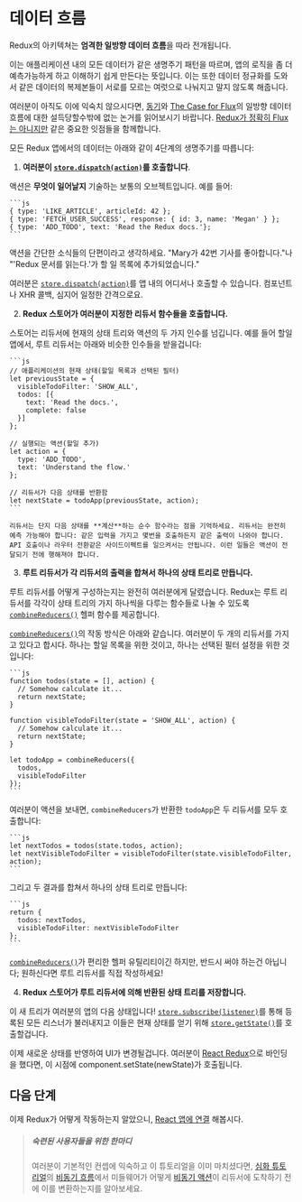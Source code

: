 # 데이터 흐름

Redux의 아키텍쳐는 **엄격한 일방향 데이터 흐름**을 따라 전개됩니다.

이는 애플리케이션 내의 모든 데이터가 같은 생명주기 패턴을 따르며, 앱의 로직을 좀 더 예측가능하게 하고 이해하기 쉽게 만든다는 뜻입니다. 이는 또한 데이터 정규화를 도와서 같은 데이터의 복제본들이 서로를 모르는 여럿으로 나눠지고 말지 않도록 해줍니다.

여러분이 아직도 이에 익숙치 않으시다면, [동기](../introduction/Motivation.md)와 [The Case for Flux](https://medium.com/@dan_abramov/the-case-for-flux-379b7d1982c6)의 일방향 데이터 흐름에 대한 설득당할수밖에 없는 논거를 읽어보시기 바랍니다. [Redux가 정확히 Flux는 아니지만](../introduction/PriorArt.md) 같은 중요한 잇점들을 함께합니다.

모든 Redux 앱에서의 데이터는 아래와 같이 4단계의 생명주기를 따릅니다:

1. **여러분이 [`store.dispatch(action)`](../api/Store.md#dispatch)를 호출합니다**.

  액션은 **무엇이 일어날지** 기술하는 보통의 오브젝트입니다. 예를 들어:
  
    ```js
    { type: 'LIKE_ARTICLE', articleId: 42 };
    { type: 'FETCH_USER_SUCCESS', response: { id: 3, name: 'Megan' } };
    { type: 'ADD_TODO', text: 'Read the Redux docs.'};
    ```

  액션을 간단한 소식들의 단편이라고 생각하세요. "Mary가 42번 기사를 좋아합니다."나 "'Redux 문서를 읽는다.'가 할 일 목록에 추가되었습니다."
  
  여러분은 [`store.dispatch(action)`](../api/Store.md#dispatch)를 앱 내의 어디서나 호출할 수 있습니다. 컴포넌트나 XHR 콜백, 심지어 일정한 간격으로요.

2. **Redux 스토어가 여러분이 지정한 리듀서 함수들을 호출합니다.**

  스토어는 리듀서에 현재의 상태 트리와 액션의 두 가지 인수를 넘깁니다. 예를 들어 할일 앱에서, 루트 리듀서는 아래와 비슷한 인수들을 받을겁니다:
  
    ```js
    // 애플리케이션의 현재 상태(할일 목록과 선택된 필터)
    let previousState = {
      visibleTodoFilter: 'SHOW_ALL',
      todos: [{
        text: 'Read the docs.',
        complete: false
      }]
    };

    // 실행되는 액션(할일 추가)
    let action = {
      type: 'ADD_TODO',
      text: 'Understand the flow.'
    };

    // 리듀서가 다음 상태를 반환함
    let nextState = todoApp(previousState, action);
    ```

    리듀서는 단지 다음 상태를 **계산**하는 순수 함수라는 점을 기억하세요. 리듀서는 완전히 예측 가능해야 합니다: 같은 입력을 가지고 몇번을 호출하든지 같은 출력이 나와야 합니다. API 호출이나 라우터 전환같은 사이드이펙트를 일으켜서는 안됩니다. 이런 일들은 액션이 전달되기 전에 행해져야 합니다.

3. **루트 리듀서가 각 리듀서의 출력을 합쳐서 하나의 상태 트리로 만듭니다.**

  루트 리듀서를 어떻게 구성하는지는 완전히 여러분에게 달렸습니다. Redux는 루트 리듀서를 각각이 상태 트리의 가지 하나씩을 다루는 함수들로 나눌 수 있도록 [`combineReducers()`](../api/combineReducers.md) 헬퍼 함수를 제공합니다.
  
  [`combineReducers()`](../api/combineReducers.md)의 작동 방식은 아래와 같습니다. 여러분이 두 개의 리듀서를 가지고 있다고 합시다. 하나는 할일 목록을 위한 것이고, 하나는 선택된 필터 설정을 위한 것입니다:
  
    ```js
    function todos(state = [], action) {
      // Somehow calculate it...
      return nextState;
    }

    function visibleTodoFilter(state = 'SHOW_ALL', action) {
      // Somehow calculate it...
      return nextState;
    }

    let todoApp = combineReducers({
      todos,
      visibleTodoFilter
    });
    ```

  여러분이 액션을 보내면, `combineReducers`가 반환한 `todoApp`은 두 리듀서를 모두 호출합니다:
  
    ```js
    let nextTodos = todos(state.todos, action);
    let nextVisibleTodoFilter = visibleTodoFilter(state.visibleTodoFilter, action);
    ```

  그리고 두 결과를 합쳐서 하나의 상태 트리로 만듭니다:

    ```js
    return {
      todos: nextTodos,
      visibleTodoFilter: nextVisibleTodoFilter
    };
    ```
  [`combineReducers()`](../api/combineReducers.md)가 편리한 헬퍼 유틸리티이긴 하지만, 반드시 써야 하는건 아닙니다; 원하신다면 루트 리듀서를 직접 작성하세요!
  
4. **Redux 스토어가 루트 리듀서에 의해 반환된 상태 트리를 저장합니다.**

  이 새 트리가 여러분의 앱의 다음 상태입니다! [`store.subscribe(listener)`](../api/Store.md#subscribe)를 통해 등록된 모든 리스너가 불러내지고 이들은 현재 상태를 얻기 위해 [`store.getState()`](../api/Store.md#getState)를 호출할겁니다.
  
  이제 새로운 상태를 반영하여 UI가 변경될겁니다. 여러분이 [React Redux](https://github.com/gaearon/react-redux)으로 바인딩을 했다면, 이 시점에 component.setState(newState)가 호출됩니다.
  
## 다음 단계

이제 Redux가 어떻게 작동하는지 알았으니, [React 앱에 연결](UsageWithReact.md) 해봅시다.

>##### 숙련된 사용자들을 위한 한마디
>여러분이 기본적인 컨셉에 익숙하고 이 튜토리얼을 이미 마치셨다면, [심화 튜토리얼](../advanced/README.md)의 [비동기 흐름](../advanced/AsyncFlow.md)에서 미들웨어가 어떻게 [비동기 액션](../advanced/AsyncActions.md)이 리듀서에 도착하기 전에 이를 변환하는지를 알아보세요.
